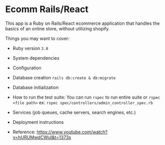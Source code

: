 # Ecomm Rails/React

This app is a Ruby on Rails/React ecommerce application that handles the basics of an online store, without utilizing shopify.

Things you may want to cover:

* Ruby version `3.0`

* System dependencies

* Configuration

* Database creation `rails db:create & db:migrate`

* Database initialization

* How to run the test suite: You can run `rspec` to run entire suite or `rspec <file path>` ex: `rspec spec/controllers/admin_controller_spec.rb`

* Services (job queues, cache servers, search engines, etc.)

* Deployment instructions

* Reference: https://www.youtube.com/watch?v=hURUMwdCWuI&t=1373s
